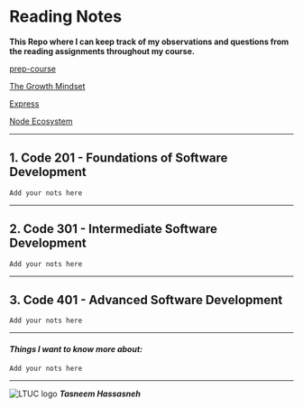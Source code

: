 # Reading Notes

**This Repo where I can keep track of my observations and questions from the reading assignments throughout my course.**

[prep-course](/prep-course.md)

[The Growth Mindset](/growthmindset.md)

[Express](/Express.md)

[Node Ecosystem](/Node-Ecosystem.md)


---

## 1. Code 201 - Foundations of Software Development

```Add your nots here```

---

## 2. Code 301 - Intermediate Software Development

```Add your nots here```

---
## 3. Code 401 - Advanced Software Development

```Add your nots here```

---

#### ***Things I want to know more about:***

```
Add your nots here
```

---

![LTUC logo](https://th.bing.com/th/id/OIP.o-ICcxBTZeyCtfhNJbjDTgHaHa?w=160&h=180&c=7&r=0&o=5&dpr=1.3&pid=1.7) ***Tasneem Hassasneh***
